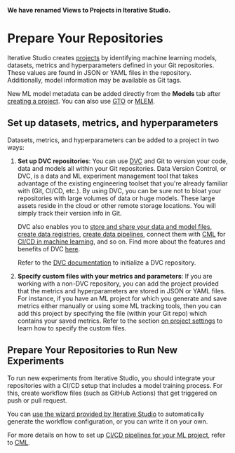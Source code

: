 <admon>

**We have renamed Views to Projects in Iterative Studio.**

</admon>

# Prepare Your Repositories

Iterative Studio creates [projects] by identifying machine learning models,
datasets, metrics and hyperparameters defined in your Git repositories. These
values are found in JSON or YAML files in the repository. Additionally, model
information may be available as Git tags.

New ML model metadata can be added directly from the **Models** tab after
[creating a project]. You can also use [GTO] or [MLEM].

[projects]: /doc/studio/user-guide/projects-and-experiments/what-is-a-project
[creating a project]:
  /doc/studio/user-guide/projects-and-experiments/create-a-project
[gto]: https://github.com/iterative/gto
[mlem]: https://mlem.ai/

## Set up datasets, metrics, and hyperparameters

Datasets, metrics, and hyperparameters can be added to a project in two ways:

1. **Set up DVC repositories**: You can use [DVC](https://dvc.org/) and Git to
   version your code, data and models all within your Git repositories. Data
   Version Control, or DVC, is a data and ML experiment management tool that
   takes advantage of the existing engineering toolset that you're already
   familiar with (Git, CI/CD, etc.). By using DVC, you can be sure not to bloat
   your repositories with large volumes of data or huge models. These large
   assets reside in the cloud or other remote storage locations. You will simply
   track their version info in Git.

   DVC also enables you to [store and share your data and model files], [create
   data registries], [create data pipelines], connect them with
   [CML](https://cml.dev) for [CI/CD in machine learning], and so on. Find more
   about the features and benefits of DVC [here](/doc/start).

   Refer to the [DVC documentation](https://dvc.org/doc) to initialize a DVC
   repository.

   [store and share your data and model files]:
     /doc/start/data-management/data-versioning#storing-and-sharing
   [create data registries]: /doc/use-cases/data-registry
   [create data pipelines]: /doc/start/data-management/data-pipelines
   [ci/cd in machine learning]: /doc/use-cases/ci-cd-for-machine-learning

2. **Specify custom files with your metrics and parameters**: If you are working
   with a non-DVC repository, you can add the project provided that the metrics
   and hyperparameters are stored in JSON or YAML files. For instance, if you
   have an ML project for which you generate and save metrics either manually or
   using some ML tracking tools, then you can add this project by specifying the
   file (within your Git repo) which contains your saved metrics. Refer to the
   section [on project settings] to learn how to specify the custom files.

## Prepare Your Repositories to Run New Experiments

To run new experiments from Iterative Studio, you should integrate your
repositories with a CI/CD setup that includes a model training process. For
this, create workflow files (such as GitHub Actions) that get triggered on push
or pull request.

You can
[use the wizard provided by Iterative Studio](/doc/studio/user-guide/projects-and-experiments/run-experiments#use-the-iterative-studio-wizard-to-set-up-your-ci-action)
to automatically generate the workflow configuration, or you can write it on
your own.

For more details on how to set up
[CI/CD pipelines for your ML project](/doc/use-cases/ci-cd-for-machine-learning),
refer to [CML](https://cml.dev).

[on project settings]:
  /doc/studio/user-guide/projects-and-experiments/configure-a-project#non-dvc-repositories
